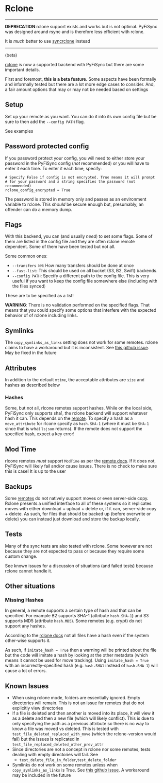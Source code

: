 # Rclone

---
**DEPRECATION**
rclone support exists and works but is not optimal. PyFiSync was designed around rsync and is therefore less efficient with rclone.

It is *much* better to use [syncrclone](https://github.com/Jwink3101/syncrclone) instead

---

(beta)

[rclone](https://rclone.org/) is now a supported backend with PyFiSync but there are some important details.

First and foremost, **this is a beta feature**. Some aspects have been formally and informally tested but there are a lot more edge cases to consider. And, a fair amount options that may or may not be needed based on settings

## Setup

Set up your remote as you want. You can do it into its own config file but be sure to then add the `--config PATH` flag.

See examples

## Password protected config

If you password protect your config, you will need to either store your password in the PyFiSync config (*not* recommended) or you will have to enter it each time. To enter it each time, specify:

    # Specify False if config is not encrypted. True means it will prompt
    # for your password and a string specifies the password (not recommended)
    rclone_config_encrypted = True

The password is stored in memory only and passes as an environment variable to rclone. This *should* be secure enough but, presumably, an offender can do a memory dump. 

## Flags

With this backend, you can (and usually *need*) to set some flags. Some of them are listed in the config file and they are often rclone remote dependent. Some of them have been tested but not all.

Some common ones:

* `--transfers NN`: How many transfers should be done at once
* `--fast-list`: This should be used on all bucket (S3, B2, Swift) backends.
* `--config PATH`: Specify a different path to the config file. This is very useful if you want to keep the config file somewhere else (including with the files synced)

These are to be specified as a list! 

**WARNING**: There is no validation performed on the specified flags. That means that you could specify some options that interfere with the expected behavior of of rclone including links.

## Symlinks

The `copy_symlinks_as_links` setting does not work for some remotes. rclone claims to have a workaround but it is inconsistent. See [this github issue](https://github.com/ncw/rclone/issues/3163). May be fixed in the future

## Attributes

In addition to the default `mtime`, the acceptable attributes are `size` and hashes as described below


### Hashes

Some, but not all, rlcone remotes support hashes. While on the local side, PyFiSync only supports sha1, the rclone backend will support whatever hash it can. This depends on the [remote]. To specify a hash as a `move_attribute` for rlcone specify as `hash.SHA-1` (where it must be `SHA-1` since that is what `lsjson` returns). If the remote does not support the specified hash, expect a key error!

## Mod Time

rlcone remotes *must* support `ModTime` as per the [remote docs][remote]. If it does not, PyFiSync will likely fail and/or cause issues. There is no check to make sure this is case! It is up to the user 

## Backups

Some [remotes][remote] do not natively support moves or even server-side copy. Rclone presents a unified interface to all of these systems so it replicates moves with either download + upload + delete or, if it can, server-side copy + delete. As such, for files that should be backed up (before overwrite or delete) you can instead just download and store the backup locally.

## Tests 

Many of the sync tests are also tested with rclone. Some however are not because they are not expected to pass or because they require some custom change.

See known issues for a discussion of situations (and failed tests) because rclone cannot handle it.

## Other situations

### Missing Hashes

In general, a remote supports a certain type of hash and that can be specified. For example B2 supports SHA-1 (attribute `hash.SHA-1`) and S3 supports MD5 (attribute `hash.MD5`). Some remotes (e.g. crypt) do not support any hashes.

According to the [rclone docs](https://rclone.org/s3/) not all files have a hash even if the system other-wise supports it.

As such, if `imitate_hash = True` then a warning will be printed about the file but the code will imitate a hash by looking at the other metadata (which means it cannot be used for move tracking). Using `imitate_hash = True` with an incorrectly-specified hash (e.g. `hash.SHA1` instead of `hash.SHA-1`) will cause a lot of errors.

## Known Issues

* When using rclone mode, folders are essentially ignored. Empty directories will remain. This is not an issue for remotes that do not explicitly view directories
* If a file is deleted and then another is moved into its place, it will view it as a delete and then a new file (which will likely conflict). This is due to only specifying the path as a previous attribute so there is no way to know a file was moved vs deleted. This is tested with `test_file_deleted_replaced_with_move` (which the rclone-version would fail) but the issues is replicated in `test_file_replaced_deleted_other_prev_attr`
* Since directories are not a concept in rclone nor some remotes, tests dealing with empty directories will fail. See 
    * `test_delete_file_in_folder`,`test_delete_folder`
* Symlinks do not work on some remotes unless when `copy_symlinks_as_links` is True. See [this github issue](https://github.com/ncw/rclone/issues/3163). A workaround may be included in the future



[remote]:https://rclone.org/overview/
